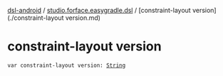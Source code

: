 [dsl-android](../index.md) / [studio.forface.easygradle.dsl](index.md) / [constraint-layout version](./constraint-layout version.md)

# constraint-layout version

`var constraint-layout version: `[`String`](https://kotlinlang.org/api/latest/jvm/stdlib/kotlin/-string/index.html)